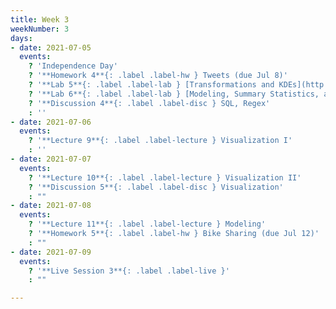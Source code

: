 ```yaml
---
title: Week 3
weekNumber: 3
days:
- date: 2021-07-05
  events:
    ? 'Independence Day'
    ? '**Homework 4**{: .label .label-hw } Tweets (due Jul 8)'
    ? '**Lab 5**{: .label .label-lab } [Transformations and KDEs](http://data100.datahub.berkeley.edu/hub/user-redirect/git-sync?repo=https://github.com/DS-100/su21&urlpath=tree/su21/lab/lab05&branch=main) (due Jul 10)'
    ? '**Lab 6**{: .label .label-lab } [Modeling, Summary Statistics, and Loss Functions](http://data100.datahub.berkeley.edu/hub/user-redirect/git-sync?repo=https://github.com/DS-100/su21&urlpath=tree/su21/lab/lab06&branch=main) (due Jul 10)'
    ? '**Discussion 4**{: .label .label-disc } SQL, Regex'
    : ''
- date: 2021-07-06
  events:
    ? '**Lecture 9**{: .label .label-lecture } Visualization I'
    : ''
- date: 2021-07-07
  events:
    ? '**Lecture 10**{: .label .label-lecture } Visualization II'
    ? '**Discussion 5**{: .label .label-disc } Visualization'
    : ""
- date: 2021-07-08
  events:
    ? '**Lecture 11**{: .label .label-lecture } Modeling'
    ? '**Homework 5**{: .label .label-hw } Bike Sharing (due Jul 12)'
    : ""
- date: 2021-07-09
  events:
    ? '**Live Session 3**{: .label .label-live }'
    : ""

---
```

